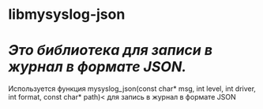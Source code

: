 # libmysyslog-json

*Это библиотека для записи в журнал в формате JSON.*
==
Используется функция mysyslog_json(const char* msg, int level, int driver, int format, const char* path)<
для запись в журнал в формате JSON
